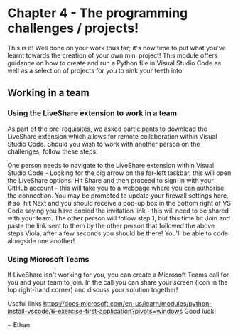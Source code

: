 # Chapter 4 - The programming challenges / projects!

This is it! Well done on your work thus far; it's now time to put what you've learnt towards the creation of your own mini project! This module offers guidance on how to create and run a Python file in Visual Studio Code as well as a selection of projects for you to sink your teeth into!

## Working in a team
### Using the LiveShare extension to work in a team
As part of the pre-requisites, we asked participants to download the LiveShare extension which allows for remote collaboration within Visual Studio Code. Should you wish to work with another person on the challenges, follow these steps!

One person needs to navigate to the LiveShare extension within Visual Studio Code - Looking for the big arrow on the far-left taskbar, this will open the LiveShare options.
Hit Share and then proceed to sign-in with your GitHub account - this will take you to a webpage where you can authorise the connection.
You may be prompted to update your firewall settings here, if so, hit Next and you should receive a pop-up box in the bottom right of VS Code saying you have copied the invitation link - this will need to be shared with your team.
The other person will follow step 1, but this time hit Join and paste the link sent to them by the other person that followed the above steps
Viola, after a few seconds you should be there! You'll be able to code alongside one another!
### Using Microsoft Teams
If LiveShare isn't working for you, you can create a Microsoft Teams call for you and your team to join. In the call you can share your screen (icon in the top right-hand corner) and discuss your solution together!

Useful links
https://docs.microsoft.com/en-us/learn/modules/python-install-vscode/6-exercise-first-application?pivots=windows
Good luck!

~ Ethan